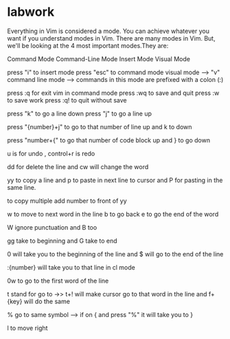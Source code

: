 # labwork

Everything in Vim is considered a mode. You can achieve whatever you want if you understand modes in Vim. There are many modes in Vim. But, we'll be looking at the 4 most important modes.They are:

Command Mode
Command-Line Mode
Insert Mode
Visual Mode

press "i" to insert mode
press "esc" to command mode
visual mode --> "v"
command line mode --> commands in this mode are prefixed with a colon (:)


press :q for exit vim in command mode
press :wq to save and quit
press :w to save work
press :q! to quit without save


press "k" to go a line down
press "j" to go a line up

press "{number}+j" to go to that number of line up and k to down

press "number+{" to go that number of code block up and  } to go down

u is for undo , control+r is redo

dd for delete the line and cw will change the word

yy to copy a line and p to paste in next line to cursor and P for pasting in the same line.

to copy multiple add number to front of yy 

w to move to next word in the line
b to go back
e to go the end of the word

W ignore punctuation and B too

gg take to beginning and G take to end

0 will take you to the beginning of the line and $ will go to the end of the line 


:{number} will take you to that line in cl mode

0w to go to the first word of the line 

t stand for go to ->> t+! will make cursor go to that word in the line  and f+{key} will do the same

% go to same symbol --> if on { and press "%" it will take you to } 

l to move right 
